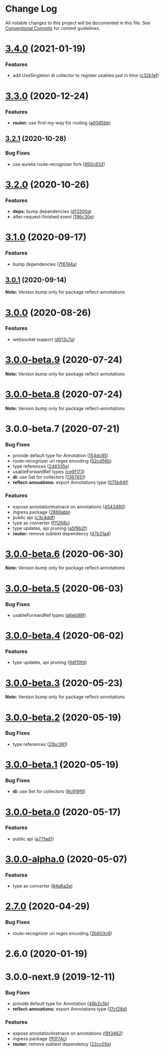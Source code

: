# Change Log

All notable changes to this project will be documented in this file.
See [Conventional Commits](https://conventionalcommits.org) for commit guidelines.

# [3.4.0](https://github.com/ingress/ingress/compare/reflect-annotations@3.3.0...reflect-annotations@3.4.0) (2021-01-19)


### Features

* add UseSingleton di collector to register usables just in time ([c32b1ef](https://github.com/ingress/ingress/commit/c32b1ef3686124e954d3cea8e89e8f2cb1f01f53))





# [3.3.0](https://github.com/ingress/ingress/compare/reflect-annotations@3.2.1...reflect-annotations@3.3.0) (2020-12-24)


### Features

* **router:** use find-my-way for routing ([a0085bb](https://github.com/ingress/ingress/commit/a0085bb5b5c46420845796ace175e8c56816176a))





## [3.2.1](https://github.com/ingress/ingress/compare/reflect-annotations@3.2.0...reflect-annotations@3.2.1) (2020-10-28)


### Bug Fixes

* use aurelia route-recognizer fork ([950c832](https://github.com/ingress/ingress/commit/950c832994a6404823a20d7120fa686feda97258))





# [3.2.0](https://github.com/ingress/ingress/compare/reflect-annotations@3.1.0...reflect-annotations@3.2.0) (2020-10-26)


### Features

* **deps:** bump dependencies ([d13300a](https://github.com/ingress/ingress/commit/d13300ad2eaca69a7b9e2d910213dd3f0bd2d074))
* after-request-finished event ([196c30e](https://github.com/ingress/ingress/commit/196c30e8d28322e50603251c9ae223d37edc0be0))





# [3.1.0](https://github.com/ingress/ingress/compare/reflect-annotations@3.0.1...reflect-annotations@3.1.0) (2020-09-17)


### Features

* bump dependencies ([7f6194a](https://github.com/ingress/ingress/commit/7f6194a259b2ccef56257c3354531dbd25f5a947))





## [3.0.1](https://github.com/ingress/ingress/compare/reflect-annotations@3.0.0...reflect-annotations@3.0.1) (2020-09-14)

**Note:** Version bump only for package reflect-annotations





# [3.0.0](https://github.com/ingress/ingress/compare/reflect-annotations@3.0.0-beta.9...reflect-annotations@3.0.0) (2020-08-26)


### Features

* websocket support ([d013c7a](https://github.com/ingress/ingress/commit/d013c7a3e1ea2f388dbe6a73cc17d573b08c1943))





# [3.0.0-beta.9](https://github.com/ingress/ingress/compare/reflect-annotations@3.0.0-beta.8...reflect-annotations@3.0.0-beta.9) (2020-07-24)

**Note:** Version bump only for package reflect-annotations





# [3.0.0-beta.8](https://github.com/ingress/ingress/compare/reflect-annotations@3.0.0-beta.7...reflect-annotations@3.0.0-beta.8) (2020-07-24)

**Note:** Version bump only for package reflect-annotations





# 3.0.0-beta.7 (2020-07-21)


### Bug Fixes

* provide default type for Annotation ([154dc85](https://github.com/ingress/ingress/commit/154dc85a338ccf9a98e922e6c09578d635ae1f6b))
* route-recognizer uri regex encoding ([52cd56b](https://github.com/ingress/ingress/commit/52cd56b1cd16ae9c5039b3c12a98aeb85b979d09))
* type references ([2d4335e](https://github.com/ingress/ingress/commit/2d4335e7e360d8e95d3fa3115edb75a807ccfca8))
* usableForwardRef types ([ce9f173](https://github.com/ingress/ingress/commit/ce9f173a011886641f8e8e04579ba03706eb5c58))
* **di:** use Set for collectors ([1367451](https://github.com/ingress/ingress/commit/1367451b6ab708e8608e6d162a629dcc5b6e8969))
* **reflect-annoations:** export Annotations type ([075b94f](https://github.com/ingress/ingress/commit/075b94f70bf842e3f8aa42a2e2b76fd926246a45))


### Features

* expose annotationInstnace on annotations ([4543480](https://github.com/ingress/ingress/commit/45434801c42b6ff4ca5bfeab56ba28075f955423))
* ingress package ([2889abb](https://github.com/ingress/ingress/commit/2889abb9668e38a7b5b7769c6b77da3b419eed0d))
* public api ([c3c4ddf](https://github.com/ingress/ingress/commit/c3c4ddf8105304d32b4217fda32676e165cc1246))
* type as converter ([f11268c](https://github.com/ingress/ingress/commit/f11268ccf7bae5cd51e0e82ba7eb7eedcacc0843))
* type updates, api pruning ([a5f9b2f](https://github.com/ingress/ingress/commit/a5f9b2f660663875d09dbea921e1e25c1eb500b5))
* **router:** remove subtext dependency ([47b31a4](https://github.com/ingress/ingress/commit/47b31a4aa47e281b742d0c3505ea05c0838fbe04))





# [3.0.0-beta.6](https://github.com/ingress/ingress/compare/reflect-annotations@3.0.0-beta.5...reflect-annotations@3.0.0-beta.6) (2020-06-30)

**Note:** Version bump only for package reflect-annotations





# [3.0.0-beta.5](https://github.com/ingress/ingress/compare/reflect-annotations@3.0.0-beta.4...reflect-annotations@3.0.0-beta.5) (2020-06-03)


### Bug Fixes

* usableForwardRef types ([a6eb99f](https://github.com/ingress/ingress/commit/a6eb99f238ad97018650f8140cadb58e8821fc24))





# [3.0.0-beta.4](https://github.com/ingress/ingress/compare/reflect-annotations@3.0.0-beta.3...reflect-annotations@3.0.0-beta.4) (2020-06-02)


### Features

* type updates, api pruning ([94f10fd](https://github.com/ingress/ingress/commit/94f10fd930a0f35e5c3a40361cd224e93a427f85))





# [3.0.0-beta.3](https://github.com/ingress/ingress/compare/reflect-annotations@3.0.0-beta.2...reflect-annotations@3.0.0-beta.3) (2020-05-23)

**Note:** Version bump only for package reflect-annotations





# [3.0.0-beta.2](https://github.com/ingress/ingress/compare/reflect-annotations@3.0.0-beta.1...reflect-annotations@3.0.0-beta.2) (2020-05-19)


### Bug Fixes

* type references ([21bc391](https://github.com/ingress/ingress/commit/21bc3916c097dcd9186740198a795fb2bc695c38))





# [3.0.0-beta.1](https://github.com/ingress/ingress/compare/reflect-annotations@3.0.0-beta.0...reflect-annotations@3.0.0-beta.1) (2020-05-19)


### Bug Fixes

* **di:** use Set for collectors ([9c919f6](https://github.com/ingress/ingress/commit/9c919f6d40d4d68a383d536e46fd0b7c2130c998))





# [3.0.0-beta.0](https://github.com/ingress/ingress/compare/reflect-annotations@3.0.0-alpha.0...reflect-annotations@3.0.0-beta.0) (2020-05-17)


### Features

* public api ([a77fad1](https://github.com/ingress/ingress/commit/a77fad13d62ecc39cf4c7427325d144344106af5))





# [3.0.0-alpha.0](https://github.com/ingress/ingress/compare/reflect-annotations@2.7.0...reflect-annotations@3.0.0-alpha.0) (2020-05-07)


### Features

* type as converter ([84a6a2e](https://github.com/ingress/ingress/commit/84a6a2e8ef36d283a74d23d6242f7b7ac4f14037))





# [2.7.0](https://github.com/ingress/ingress/compare/reflect-annotations@2.6.0...reflect-annotations@2.7.0) (2020-04-29)


### Bug Fixes

* route-recognizer uri regex encoding ([2b803c6](https://github.com/ingress/ingress/commit/2b803c6b42c65b0be0310b7ba37f2f995e7e6af9))





# 2.6.0 (2020-01-19)



# 3.0.0-next.9 (2019-12-11)


### Bug Fixes

* provide default type for Annotation ([48b2c5b](https://github.com/ingress/ingress/commit/48b2c5b45a8394c6482eefe53768d1481771fd54))
* **reflect-annoations:** export Annotations type ([17cf28d](https://github.com/ingress/ingress/commit/17cf28dc31039723dc0c4cbf6a82092a91651a94))


### Features

* expose annotationInstnace on annotations ([f8f3462](https://github.com/ingress/ingress/commit/f8f346213acec1b728a0b8169e4506cf44e8b3d5))
* ingress package ([ff0f74c](https://github.com/ingress/ingress/commit/ff0f74c80ac59044db0a571e2a1c88a64f62e8fd))
* **router:** remove subtext dependency ([22cc05e](https://github.com/ingress/ingress/commit/22cc05e109129299d85d04d5d4767338e6c4964b))
